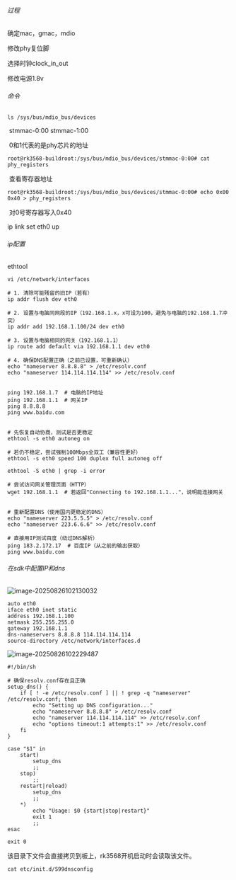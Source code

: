 ###### 过程

确定mac，gmac，mdio

修改phy复位脚

选择时钟clock_in_out

修改电源1.8v



###### 命令

`ls /sys/bus/mdio_bus/devices`

​	stmmac-0:00  stmmac-1:00

​	0和1代表的是phy芯片的地址



`root@rk3568-buildroot:/sys/bus/mdio_bus/devices/stmmac-0:00# cat phy_registers`

​	查看寄存器地址



`root@rk3568-buildroot:/sys/bus/mdio_bus/devices/stmmac-0:00# echo 0x00 0x40 > phy_registers`

​	对0号寄存器写入0x40

ip link set eth0 up



###### ip配置

ethtool

```
vi /etc/network/interfaces
```

```
# 1. 清除可能残留的旧IP（若有）
ip addr flush dev eth0

# 2. 设置与电脑同网段的IP（192.168.1.x，x可设为100，避免与电脑的192.168.1.7冲突）
ip addr add 192.168.1.100/24 dev eth0

# 3. 设置与电脑相同的网关（192.168.1.1）
ip route add default via 192.168.1.1 dev eth0

# 4. 确保DNS配置正确（之前已设置，可重新确认）
echo "nameserver 8.8.8.8" > /etc/resolv.conf
echo "nameserver 114.114.114.114" >> /etc/resolv.conf


ping 192.168.1.7  # 电脑的IP地址
ping 192.168.1.1  # 网关IP
ping 8.8.8.8
ping www.baidu.com


# 先恢复自动协商，测试是否更稳定
ethtool -s eth0 autoneg on

# 若仍不稳定，尝试强制100Mbps全双工（兼容性更好）
ethtool -s eth0 speed 100 duplex full autoneg off

ethtool -S eth0 | grep -i error

# 尝试访问网关管理页面（HTTP）
wget 192.168.1.1  # 若返回"Connecting to 192.168.1.1..."，说明能连接网关


# 重新配置DNS（使用国内更稳定的DNS）
echo "nameserver 223.5.5.5" > /etc/resolv.conf
echo "nameserver 223.6.6.6" >> /etc/resolv.conf

# 直接用IP测试百度（绕过DNS解析）
ping 183.2.172.17  # 百度IP（从之前的输出获取）
ping www.baidu.com
```



###### 在sdk中配置IP和dns

![image-20250826102130032](C:\Users\Administrator\AppData\Roaming\Typora\typora-user-images\image-20250826102130032.png)

```
auto eth0
iface eth0 inet static
address 192.168.1.100
netmask 255.255.255.0
gateway 192.168.1.1
dns-nameservers 8.8.8.8 114.114.114.114
source-directory /etc/network/interfaces.d
```



![image-20250826102229487](C:\Users\Administrator\AppData\Roaming\Typora\typora-user-images\image-20250826102229487.png)

```
#!/bin/sh

# 确保resolv.conf存在且正确
setup_dns() {
    if [ ! -e /etc/resolv.conf ] || ! grep -q "nameserver" /etc/resolv.conf; then
        echo "Setting up DNS configuration..."
        echo "nameserver 8.8.8.8" > /etc/resolv.conf
        echo "nameserver 114.114.114.114" >> /etc/resolv.conf
        echo "options timeout:1 attempts:1" >> /etc/resolv.conf
    fi
}

case "$1" in
    start)
        setup_dns
        ;;
    stop)
        ;;
    restart|reload)
        setup_dns
        ;;
    *)
        echo "Usage: $0 {start|stop|restart}"
        exit 1
        ;;
esac

exit 0

```

该目录下文件会直接拷贝到板上，rk3568开机启动时会读取该文件。

```
cat etc/init.d/S99dnsconfig
```

